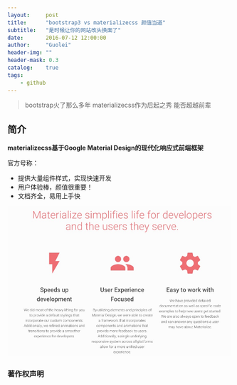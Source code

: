 ```yaml
---
layout:     post
title:      "bootstrap3 vs materializecss 颜值当道"
subtitle:   "是时候让你的网站改头换面了"
date:       2016-07-12 12:00:00
author:     "Guolei"
header-img: ""
header-mask: 0.3
catalog:    true
tags:
    - github
---
```


> bootstrap火了那么多年  materializecss作为后起之秀 能否超越前辈


## 简介

 **materializecss基于Google Material Design的现代化响应式前端框架**

官方号称：

* 提供大量组件样式，实现快速开发
* 用户体验棒，颜值很重要！
* 文档齐全，易用上手快

![](/img/in-post/mts/mts-index.jpeg)




### 著作权声明

